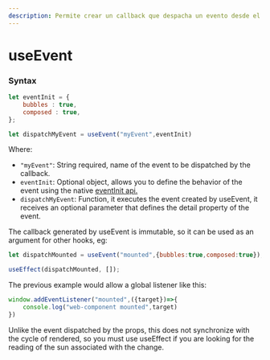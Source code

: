 ```yaml
---
description: Permite crear un callback que despacha un evento desde el web-component
---
```


# useEvent

### Syntax

```jsx
let eventInit = {
    bubbles : true, 
    composed : true,
};

let dispatchMyEvent = useEvent("myEvent",eventInit)
```

Where:

* `"myEvent"`: String required, name of the event to be dispatched by the callback.
* `eventInit`: Optional object, allows you to define the behavior of the event using the native [eventInit api.](https://developer.mozilla.org/es/docs/Web/API/Event/Event)
* `dispatchMyEvent`: Function, it executes the event created by useEvent, it receives an optional parameter that defines the detail property of the event.

The callback generated by useEvent is immutable, so it can be used as an argument for other hooks, eg:

```javascript
let dispatchMounted = useEvent("mounted",{bubbles:true,composed:true});

useEffect(dispatchMounted, []);
```

The previous example would allow a global listener like this:

```javascript
window.addEventListener("mounted",({target})=>{
    console.log("web-component mounted",target)
})
```

Unlike the event dispatched by the props, this does not synchronize with the cycle of rendered, so you must use useEffect if you are looking for the reading of the sun associated with the change.

